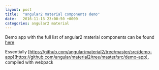 ```yaml
---
layout: post
title:  "angular2 material components demo"
date:   2016-11-13 23:00:50 +0000
categories: angular2 material
---
```


Demo app with the full list of angular2 material components can be found [here](http://vladimir-ivanov.github.io/angular2-material-demo/#/) 

Essentially [https://github.com/angular/material2/tree/master/src/demo-app](https://github.com/angular/material2/tree/master/src/demo-app), compiled with webpack
